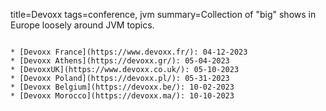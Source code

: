 title=Devoxx
tags=conference, jvm
summary=Collection of "big" shows in Europe loosely around JVM topics.
~~~~~~

* [Devoxx France](https://www.devoxx.fr/): 04-12-2023
* [Devoxx Athens](https://devoxx.gr/): 05-04-2023
* [DevoxxUK](https://www.devoxx.co.uk/): 05-10-2023
* [Devoxx Poland](https://devoxx.pl/): 05-31-2023
* [Devoxx Belgium](https://devoxx.be/): 10-02-2023
* [Devoxx Morocco](https://devoxx.ma/): 10-10-2023


